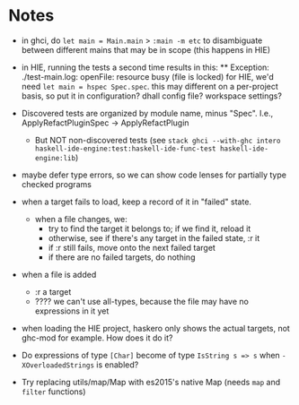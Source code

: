 # Notes

* in ghci, do `let main = Main.main` > `:main -m etc` to disambiguate between different mains that may be in scope (this happens in HIE)
* in HIE, running the tests a second time results in this: ** Exception: ./test-main.log: openFile: resource busy (file is locked)
    for HIE, we'd need `let main = hspec Spec.spec`. this may different on a per-project basis, so put it in configuration? dhall config file? workspace settings?

* Discovered tests are organized by module name, minus "Spec". I.e., ApplyRefactPluginSpec -> ApplyRefactPlugin
  * But NOT non-discovered tests (see `stack ghci --with-ghc intero haskell-ide-engine:test:haskell-ide-func-test haskell-ide-engine:lib`)

* maybe defer type errors, so we can show code lenses for partially type checked programs

* when a target fails to load, keep a record of it in "failed" state.
  * when a file changes, we:
    * try to find the target it belongs to; if we find it, reload it
    * otherwise, see if there's any target in the failed state, :r it
    * if :r still fails, move onto the next failed target
    * if there are no failed targets, do nothing

* when a file is added
  * :r a target
  * ???? we can't use all-types, because the file may have no expressions in it yet

* when loading the HIE project, haskero only shows the actual targets, not ghc-mod for example. How does it do it?

* Do expressions of type `[Char]` become of type `IsString s => s` when `-XOverloadedStrings` is enabled?

* Try replacing utils/map/Map with es2015's native Map (needs `map` and `filter` functions)